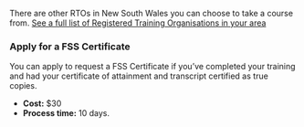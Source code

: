 There are other RTOs in New South Wales you can choose to take a course from. 
[See a full list of Registered Training Organisations in your area](#)

### Apply for a FSS Certificate

You can apply to request a FSS Certificate if you’ve completed your training and had your certificate of attainment and transcript certified as true copies.

- **Cost:** $30
- **Process time:** 10 days.
